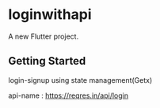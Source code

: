 # loginwithapi

A new Flutter project.

## Getting Started

login-signup using state management(Getx)

api-name : https://reqres.in/api/login
